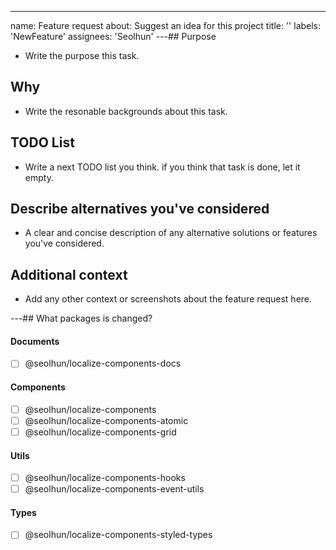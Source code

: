 ---
name: Feature request
about: Suggest an idea for this project
title: ''
labels: 'NewFeature'
assignees: 'Seolhun'
---## Purpose

- Write the purpose this task.

## Why

- Write the resonable backgrounds about this task.

## TODO List

- Write a next TODO list you think. if you think that task is done, let it empty.

## Describe alternatives you've considered

- A clear and concise description of any alternative solutions or features you've considered.

## Additional context

- Add any other context or screenshots about the feature request here.

---## What packages is changed?

#### Documents

- [ ] @seolhun/localize-components-docs

#### Components

- [ ] @seolhun/localize-components
- [ ] @seolhun/localize-components-atomic
- [ ] @seolhun/localize-components-grid

#### Utils

- [ ] @seolhun/localize-components-hooks
- [ ] @seolhun/localize-components-event-utils

#### Types

- [ ] @seolhun/localize-components-styled-types
